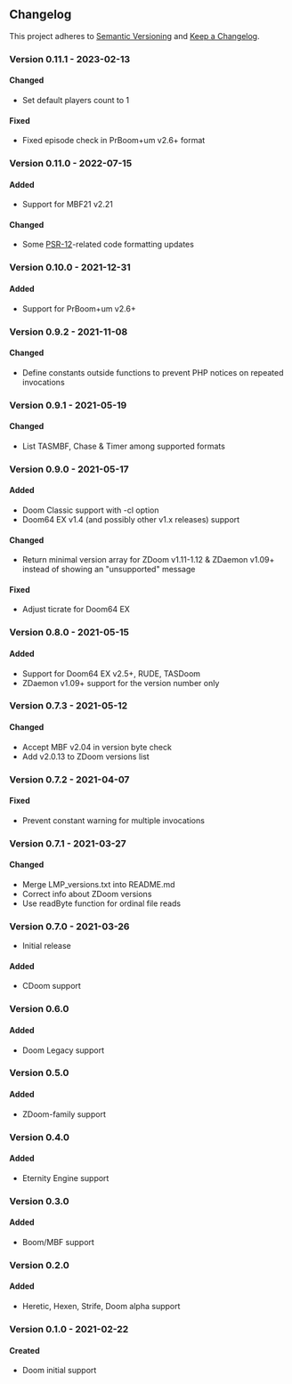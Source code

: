 ## Changelog

This project adheres to [Semantic Versioning](https://semver.org/) and [Keep a Changelog](https://keepachangelog.com/).

### Version 0.11.1 - 2023-02-13

#### Changed
* Set default players count to 1

#### Fixed
* Fixed episode check in PrBoom+um v2.6+ format

### Version 0.11.0 - 2022-07-15

#### Added
* Support for MBF21 v2.21

#### Changed
* Some [PSR-12](https://www.php-fig.org/psr/psr-12/)-related code formatting updates

### Version 0.10.0 - 2021-12-31

#### Added
* Support for PrBoom+um v2.6+

### Version 0.9.2 - 2021-11-08

#### Changed
* Define constants outside functions to prevent PHP notices on repeated invocations

### Version 0.9.1 - 2021-05-19

#### Changed
* List TASMBF, Chase & Timer among supported formats

### Version 0.9.0 - 2021-05-17

#### Added
* Doom Classic support with -cl option
* Doom64 EX v1.4 (and possibly other v1.x releases) support

#### Changed
* Return minimal version array for ZDoom v1.11-1.12 & ZDaemon v1.09+ instead of showing an "unsupported" message

#### Fixed
* Adjust ticrate for Doom64 EX

### Version 0.8.0 - 2021-05-15

#### Added
* Support for Doom64 EX v2.5+, RUDE, TASDoom 
* ZDaemon v1.09+ support for the version number only

### Version 0.7.3 - 2021-05-12

#### Changed
* Accept MBF v2.04 in version byte check
* Add v2.0.13 to ZDoom versions list

### Version 0.7.2 - 2021-04-07

#### Fixed
* Prevent constant warning for multiple invocations

### Version 0.7.1 - 2021-03-27

#### Changed
* Merge LMP_versions.txt into README.md
* Correct info about ZDoom versions
* Use readByte function for ordinal file reads

### Version 0.7.0 - 2021-03-26

* Initial release

#### Added
* CDoom support

### Version 0.6.0

#### Added
* Doom Legacy support

### Version 0.5.0

#### Added
* ZDoom-family support

### Version 0.4.0

#### Added
* Eternity Engine support

### Version 0.3.0

#### Added
* Boom/MBF support

### Version 0.2.0

#### Added
* Heretic, Hexen, Strife, Doom alpha support

### Version 0.1.0 - 2021-02-22

#### Created
* Doom initial support

